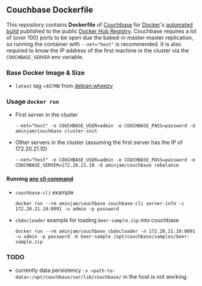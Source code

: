 ## Couchbase Dockerfile


This repository contains **Dockerfile** of [Couchbase](http://www.couchbase.com/) for [Docker](https://www.docker.com/)'s [automated build](https://github.com/aminjam/docker-containers/tree/couchbase) published to the public [Docker Hub Registry](https://registry.hub.docker.com/u/aminjam/couchbase/).
Couchbase requires a lot of (over 100) ports to be open due the baked-in master-master replication, so running the container with `--net="host"` is recommended. It is also required to know the IP address of the first machine in the cluster via the `COUCHBASE_SERVER` env variable.

### Base Docker Image & Size

* `latest` tag ~`657MB` from [debian:wheezy](https://registry.hub.docker.com/_/debian/)

### Usage `docker run`
  - First server in the cluster

        --net="host" -e COUCHBASE_USER=admin -e COUCHBASE_PASS=password -d aminjam/couchbase cluster-init

  - Other servers in the cluster (assuming the first server has the IP of 172.20.21.10)

        --net="host" -e COUCHBASE_USER=admin -e COUCHBASE_PASS=password -e COUCHBASE_SERVER=172.20.21.10 -d aminjam/couchbase rebalance


#### Running [any cli command](http://docs.couchbase.com/admin/admin/cli-intro.html)
  - `couchbase-cli` example

        docker run --rm aminjam/couchbase couchbase-cli server-info -c 172.20.21.10:8091 -u admin -p password

  - `cbdocloader` example for loading `beer-sample.zip` into couchbase

        docker run --rm aminjam/couchbase cbdocloader -n 172.20.21.10:8091 -u admin -p password -b beer-sample /opt/couchbase/samples/beer-sample.zip


### TODO
- currently data persistency `-v <path-to-data>:/opt/couchbase/var/lib/couchbase/` in the host is not working.
